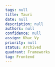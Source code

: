 ```yaml
---
tags: null
title: Tauri
date: null
description: null
authors: null
confidence: null
assign: Khac Vy
priority: null
status: Archived
quadrant: Frameworks
tag: Frontend
---
```


